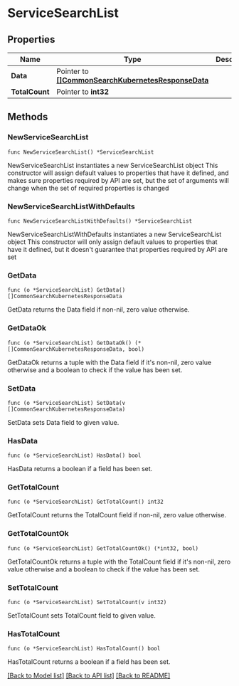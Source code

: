 # ServiceSearchList

## Properties

Name | Type | Description | Notes
------------ | ------------- | ------------- | -------------
**Data** | Pointer to [**[]CommonSearchKubernetesResponseData**](CommonSearchKubernetesResponseData.md) |  | [optional] 
**TotalCount** | Pointer to **int32** |  | [optional] 

## Methods

### NewServiceSearchList

`func NewServiceSearchList() *ServiceSearchList`

NewServiceSearchList instantiates a new ServiceSearchList object
This constructor will assign default values to properties that have it defined,
and makes sure properties required by API are set, but the set of arguments
will change when the set of required properties is changed

### NewServiceSearchListWithDefaults

`func NewServiceSearchListWithDefaults() *ServiceSearchList`

NewServiceSearchListWithDefaults instantiates a new ServiceSearchList object
This constructor will only assign default values to properties that have it defined,
but it doesn't guarantee that properties required by API are set

### GetData

`func (o *ServiceSearchList) GetData() []CommonSearchKubernetesResponseData`

GetData returns the Data field if non-nil, zero value otherwise.

### GetDataOk

`func (o *ServiceSearchList) GetDataOk() (*[]CommonSearchKubernetesResponseData, bool)`

GetDataOk returns a tuple with the Data field if it's non-nil, zero value otherwise
and a boolean to check if the value has been set.

### SetData

`func (o *ServiceSearchList) SetData(v []CommonSearchKubernetesResponseData)`

SetData sets Data field to given value.

### HasData

`func (o *ServiceSearchList) HasData() bool`

HasData returns a boolean if a field has been set.

### GetTotalCount

`func (o *ServiceSearchList) GetTotalCount() int32`

GetTotalCount returns the TotalCount field if non-nil, zero value otherwise.

### GetTotalCountOk

`func (o *ServiceSearchList) GetTotalCountOk() (*int32, bool)`

GetTotalCountOk returns a tuple with the TotalCount field if it's non-nil, zero value otherwise
and a boolean to check if the value has been set.

### SetTotalCount

`func (o *ServiceSearchList) SetTotalCount(v int32)`

SetTotalCount sets TotalCount field to given value.

### HasTotalCount

`func (o *ServiceSearchList) HasTotalCount() bool`

HasTotalCount returns a boolean if a field has been set.


[[Back to Model list]](../README.md#documentation-for-models) [[Back to API list]](../README.md#documentation-for-api-endpoints) [[Back to README]](../README.md)


